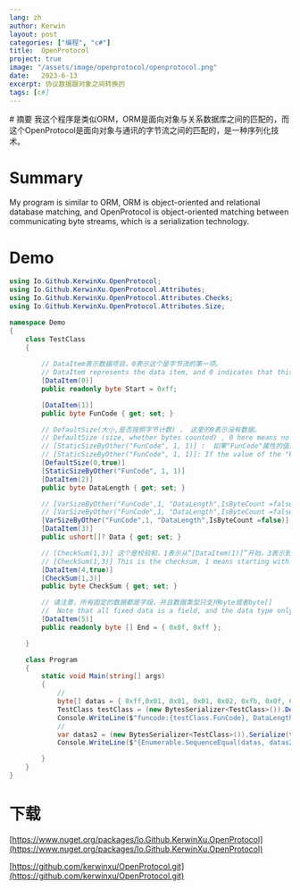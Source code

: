 ```yaml
---
lang: zh
author: Kerwin
layout: post
categories: ["编程", "c#"]
title:  OpenProtocol
project: true
image: "/assets/image/openprotocol/openprotocol.png"
date:   2023-6-13
excerpt: 协议数据跟对象之间转换的
tags: [c#]
---
```

﻿# 摘要
我这个程序是类似ORM，ORM是面向对象与关系数据库之间的匹配的，而这个OpenProtocol是面向对象与通讯的字节流之间的匹配的，是一种序列化技术。  
# Summary 
My program is similar to ORM, ORM is object-oriented and relational database matching, and OpenProtocol is object-oriented matching between communicating byte streams, which is a serialization technology.  

# Demo

```c#
using Io.Github.KerwinXu.OpenProtocol;
using Io.Github.KerwinXu.OpenProtocol.Attributes;
using Io.Github.KerwinXu.OpenProtocol.Attributes.Checks;
using Io.Github.KerwinXu.OpenProtocol.Attributes.Size;

namespace Demo
{
    class TestClass
    {
        
        // DataItem表示数据项目，0表示这个是字节流的第一项。
        // DataItem represents the data item, and 0 indicates that this is the first item in the byte stream.
        [DataItem(0)]  
        public readonly byte Start = 0xff;

        [DataItem(1)]
        public byte FunCode { get; set; }

        // DefaultSize(大小,是否按照字节计数) ， 这里的0表示没有数据。
        // DefaultSize (size, whether bytes counted) , 0 here means no data.
        // [StaticSizeByOther("FunCode", 1, 1)] :  如果"FunCode"属性的值是1，那么这个数据的大小是1.
        // [StaticSizeByOther("FunCode", 1, 1)]: If the value of the "FunCode" attribute is 1, then the size of the data is 1
        [DefaultSize(0,true)]
        [StaticSizeByOther("FunCode", 1, 1)]
        [DataItem(2)]
        public byte DataLength { get; set; }

        // [VarSizeByOther("FunCode",1, "DataLength",IsByteCount =false)] : 如果属性"FunCode"的值是1，那么属性Data的长度是属性"DataLength"的值，是按照Data的ushort数据类型计数。
        // [VarSizeByOther("FunCode",1, "DataLength",IsByteCount =false)] : If the value of the property "FunCode" is 1, then the length of the property Data is the value of the property "DataLength", which is counted according to the ushort data type of Data.
        [VarSizeByOther("FunCode",1, "DataLength",IsByteCount =false)]
        [DataItem(3)]
        public ushort[]? Data { get; set; }

        // [CheckSum(1,3)] 这个是校验和，1表示从“[DataItem(1)]”开始，3表示到“[DataItem(3)]”结束。
        // [CheckSum(1,3)] This is the checksum, 1 means starting with "[DataItem(1)]" and 3 means ending with "[DataItem(3)]".
        [DataItem(4,true)]
        [CheckSum(1,3)]
        public byte CheckSum { get; set; }

        // 请注意，所有固定的数据都是字段，并且数据类型只支持byte或者byte[]
        //  Note that all fixed data is a field, and the data type only supports byte or byte[]
        [DataItem(5)]
        public readonly byte [] End = { 0x0f, 0xff };

    }

    class Program
    {
        static void Main(string[] args)
        {
            // 
            byte[] datas = { 0xff,0x01, 0x01, 0x01, 0x02, 0xfb, 0x0f, 0xff };
            TestClass testClass = (new BytesSerializer<TestClass>()).Deserialize(datas);
            Console.WriteLine($"funcode:{testClass.FunCode}, DataLength:{testClass.DataLength}, CheckSum:{testClass.CheckSum}");
            //
            var datas2 = (new BytesSerializer<TestClass>()).Serialize(testClass);
            Console.WriteLine($"{Enumerable.SequenceEqual(datas, datas2)}");

        }
    }
}
```

# 下载

[https://www.nuget.org/packages/Io.Github.KerwinXu.OpenProtocol](https://www.nuget.org/packages/Io.Github.KerwinXu.OpenProtocol)  

[https://github.com/kerwinxu/OpenProtocol.git](https://github.com/kerwinxu/OpenProtocol.git)

